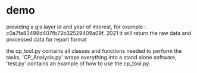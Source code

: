 # demo

providing a gis layer id and year of interest, for example : c0a7fa83499d407fb72b32529409a09f, 2021
it will return the raw data and processed data for report format

the cp_tool.py contains all classes and functions needed to perform the tasks, 'CP_Analysis.py' wraps everything into a stand alone software, 'test.py' contains an example of how to use the cp_tool.py.
